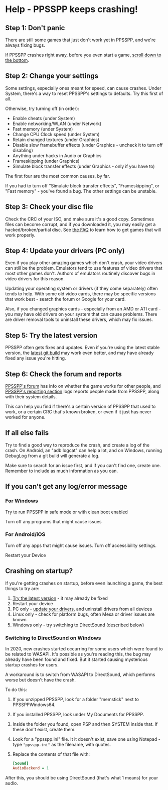 # Help - PPSSPP keeps crashing!

## Step 1: Don't panic

There are still some games that just don't work yet in PPSSPP, and we're always fixing bugs.

If PPSSPP crashes right away, before you even start a game, [scroll down to the bottom](#crashing-on-startup).

## Step 2: Change your settings

Some settings, especially ones meant for speed, can cause crashes.  Under System, there's a way to reset PPSSPP's settings to defaults.  Try this first of all.

Otherwise, try turning off (in order):

* Enable cheats (under System)
* Enable networking/WLAN (under Network)
* Fast memory (under System)
* Change CPU Clock speed (under System)
* Retain changed textures (under Graphics)
* Disable slow framebuffer effects (under Graphics - uncheck it to turn off disabling)
* Anything under hacks in Audio or Graphics
* Frameskipping (under Graphics)
* Simulate block transfer effects (under Graphics - only if you have to)

The first four are the most common causes, by far.

If you had to turn off "Simulate block transfer effects", "Frameskipping", or "Fast memory" - you've found a bug.  The other settings can be unstable.

## Step 3: Check your disc file

Check the CRC of your ISO, and make sure it's a good copy.  Sometimes files can become corrupt, and if you downloaded it, you may easily get a hacked/broken/partial disc.  See [the FAQ](/docs/faq) to learn how to get games that will work properly.

## Step 4: Update your drivers (PC only)

Even if you play other amazing games which don't crash, your video drivers can still be the problem.  Emulators tend to use features of video drivers that most other games don't.  Authors of emulators routinely discover bugs in video drivers for this reason.

Updating your operating system or drivers (if they come separately) often tends to help.  With some old video cards, there may be specific versions that work best - search the forum or Google for your card.

Also, if you changed graphics cards - especially from an AMD or ATI card - you may have old drivers on your system that can cause problems.  There are driver removal tools to uninstall these drivers, which may fix issues.

## Step 5: Try the latest version

PPSSPP often gets fixes and updates.  Even if you're using the latest stable version, the [latest git build](/download#devbuilds) may work even better, and may have already fixed any issue you're hitting.

## Step 6: Check the forum and reports

[PPSSPP's forum](https://forums.ppsspp.org/) has info on whether the game works for other people, and [PPSSPP's reporting section](http://report.ppsspp.org/games) logs reports people made from PPSSPP, along with their system details.

This can help you find if there's a certain version of PPSSPP that used to work, or a certain CRC that's known broken, or even if it just has never worked for anyone.

## If all else fails

Try to find a good way to reproduce the crash, and create a log of the crash.  On Android, an "adb logcat" can help a lot, and on Windows, running DebugLog from a git build will generate a log.

Make sure to search for an issue first, and if you can't find one, create one.  Remember to include as much information as you can.

## If you can't get any log/error message

### For Windows

Try to run PPSSPP in safe mode or with clean boot enabled

Turn off any programs that might cause issues

### For Android/iOS

Turn off any apps that might cause issues. Turn off accessibility settings.

Restart your Device

## Crashing on startup?

If you're getting crashes on startup, before even launching a game, the best things to try are:

1. [Try the latest version](#step-5-try-the-latest-version) - it may already be fixed
2. Restart your device
3. PC only - [update your drivers](#step-4-update-your-drivers-pc-only), and uninstall drivers from all devices
4. Linux only - check for platform bugs, often Mesa or driver issues are known
5. Windows only - try switching to DirectSound (described below)

### Switching to DirectSound on Windows

In 2020, new crashes started occurring for some users which were found to be related to WASAPI.  It's possible as you're reading this, the bug may already have been found and fixed.  But it started causing mysterious startup crashes for users.

A workaround is to switch from WASAPI to DirectSound, which performs worse but doesn't have the crash.

To do this:

1. If you unzipped PPSSPP, look for a folder "memstick" next to PPSSPPWindows64.
2. If you installed PPSSPP, look under My Documents for PPSSPP.
3. Inside the folder you found, open PSP and then SYSTEM inside that.  If these don't exist, create them.
4. Look for a "ppsspp.ini" file.  It it doesn't exist, save one using Notepad - type `"ppsspp.ini"` as the filename, with quotes.
5. Replace the contents of that file with:

   ```ini
   [Sound]
   AudioBackend = 1
   ```

After this, you should be using DirectSound (that's what 1 means) for your audio.
